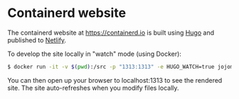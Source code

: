 # Containerd website

The containerd website at https://containerd.io is built using [Hugo](https://gohugo.io) and published to [Netlify](https://netlify.com).

To develop the site locally in "watch" mode (using Docker):

```bash
$ docker run -it -v $(pwd):/src -p "1313:1313" -e HUGO_WATCH=true jojomi/hugo
```

You can then open up your browser to localhost:1313 to see the rendered site. The site auto-refreshes when you modify files locally.

